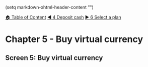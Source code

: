 (setq markdown-xhtml-header-content
      "<style type='text/css'>
img[alt="Homepage"] { width: 1200px; height: 800px; }
</style>")

[:house: Table of Content](faqs/readmd.html?fileToRender='toc.md')
[:arrow_backward: 4 Deposit cash](faqs/readmd.html?fileToRender='40_deposit_cash.md')
[:arrow_forward: 6 Select a plan](faqs/readmd.html?fileToRender='60_select_plan.md')

# Chapter 5 - Buy virtual currency<a name="top"/>

## Screen 5: Buy virtual currency